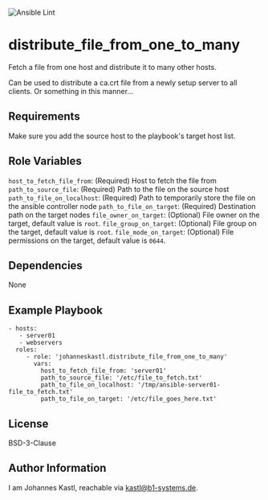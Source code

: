 ![Ansible Lint](https://github.com/johanneskastl/ansible-role-distribute_file_from_one_to_many/workflows/Ansible%20Lint/badge.svg)

distribute_file_from_one_to_many
=========

Fetch a file from one host and distribute it to many other hosts.

Can be used to distribute a ca.crt file from a newly setup server to all clients. Or something in this manner...

Requirements
------------

Make sure you add the source host to the playbook's target host list.

Role Variables
--------------

`host_to_fetch_file_from`: (Required) Host to fetch the file from
`path_to_source_file`: (Required) Path to the file on the source host
`path_to_file_on_localhost`: (Required) Path to temporarily store the file on the ansible controller node
`path_to_file_on_target`: (Required) Destination path on the target nodes
`file_owner_on_target`: (Optional) File owner on the target, default value is `root`.
`file_group_on_target`: (Optional) File group on the target, default value is `root`.
`file_mode_on_target`: (Optional) File permissions on the target, default value is `0644`.

Dependencies
------------

None

Example Playbook
----------------

    - hosts:
       - server01
       - webservers
      roles:
         - role: 'johanneskastl.distribute_file_from_one_to_many'
           vars:
             host_to_fetch_file_from: 'server01'
             path_to_source_file: '/etc/file_to_fetch.txt'
             path_to_file_on_localhost: '/tmp/ansible-server01-file_to_fetch.txt'
             path_to_file_on_target: '/etc/file_goes_here.txt'

License
-------

BSD-3-Clause

Author Information
------------------

I am Johannes Kastl, reachable via kastl@b1-systems.de.
